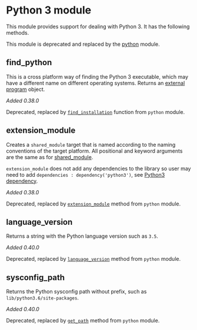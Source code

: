 # Python 3 module

This module provides support for dealing with Python 3. It has the
following methods.

This module is deprecated and replaced by the
[python](Python-module.md) module.

## find_python

This is a cross platform way of finding the Python 3 executable, which
may have a different name on different operating systems. Returns an
[external program](Reference-manual.md#external-program-object)
object.

*Added 0.38.0*

Deprecated, replaced by
[`find_installation`](Python-module.md#find_installation) function
from `python` module.

## extension_module

Creates a `shared_module` target that is named according to the naming
conventions of the target platform. All positional and keyword
arguments are the same as for
[shared_module](Reference-manual.md#shared_module).

`extension_module` does not add any dependencies to the library so user may
need to add `dependencies : dependency('python3')`, see
[Python3 dependency](Dependencies.md#python3).

*Added 0.38.0*

Deprecated, replaced by
[`extension_module`](Python-module.md#extension_module) method from
`python` module.

## language_version

Returns a string with the Python language version such as `3.5`.

*Added 0.40.0*

Deprecated, replaced by
[`language_version`](Python-module.md#language_version) method from
`python` module.

## sysconfig_path

Returns the Python sysconfig path without prefix, such as
`lib/python3.6/site-packages`.

*Added 0.40.0*

Deprecated, replaced by [`get_path`](Python-module.md#get_path)
method from `python` module.
